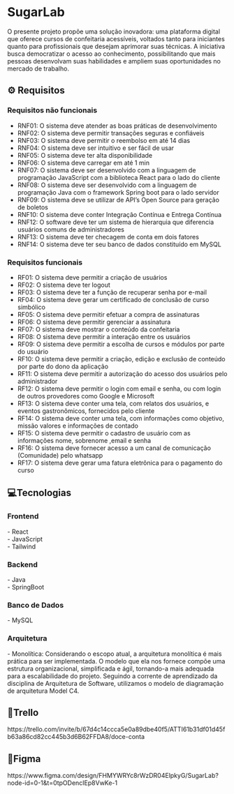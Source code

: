 <h1>SugarLab</h1>

O presente projeto propõe uma solução inovadora: uma plataforma digital que oferece cursos de confeitaria acessíveis, 
voltados tanto para iniciantes quanto para profissionais que desejam aprimorar suas técnicas. 
A iniciativa busca democratizar o acesso ao conhecimento, possibilitando que mais pessoas desenvolvam suas habilidades 
e ampliem suas oportunidades no mercado de trabalho. 

<h2>⚙ Requisitos</h2>

<h3>Requisitos não funcionais </h3>
 
- RNF01: O sistema deve atender as boas práticas de desenvolvimento
- RNF02: O sistema deve permitir transações seguras e confiáveis
- RNF03: O sistema deve permitir o reembolso em até 14 dias
- RNF04: O sistema deve ser intuitivo e ser fácil de usar
- RNF05: O sistema deve ter alta disponibilidade
- RNF06: O sistema deve carregar em até 1 min
- RNF07: O sistema deve ser desenvolvido com a linguagem de programação JavaScript com a biblioteca React para o lado do cliente
- RNF08: O sistema deve ser desenvolvido com a linguagem de programação Java com o framework Spring boot para o lado servidor
- RNF09: O sistema deve se utilizar de API’s Open Source para geração de boletos
- RNF10: O sistema deve conter Integração Contínua e Entrega Contínua
- RNF12: O software deve ter um sistema de hierarquia que diferencia usuários comuns de administradores
- RNF13: O sistema deve ter checagem de conta em dois fatores
- RNF14: O sistema deve ter seu banco de dados constituído em MySQL
 
<h3>Requisitos funcionais</h3>
 
- RF01: O sistema deve permitir a criação de usuários
- RF02: O sistema deve ter logout
- RF03: O sistema deve ter a função de recuperar senha por e-mail
- RF04: O sistema deve gerar um certificado de conclusão de curso simbólico
- RF05: O sistema deve permitir efetuar a compra de assinaturas
- RF06: O sistema deve permitir gerenciar a assinatura
- RF07: O sistema deve mostrar o conteúdo da confeitaria
- RF08: O sistema deve permitir a interação entre os usuários
- RF09: O sistema deve permitir a escolha de cursos e módulos por parte do usuário
- RF10: O sistema deve permitir a criação, edição e exclusão de conteúdo por parte do dono da aplicação
- RF11: O sistema deve permitir a autorização do acesso dos usuários pelo administrador
- RF12: O sistema deve permitir o login com email e senha, ou com login de outros provedores como Google e Microsoft
- RF13: O sistema deve conter uma tela, com relatos dos usuários, e eventos gastronômicos, fornecidos pelo cliente
- RF14: O sistema deve conter uma tela, com informações como objetivo, missão valores e informações de  contado
- RF15: O sistema deve permitir o cadastro de usuário com as informações nome, sobrenome ,email e senha
- RF16: O sistema deve fornecer acesso a um canal de comunicação (Comunidade) pelo whatsapp
- RF17: O sistema deve gerar uma fatura eletrônica para o pagamento do curso

<h2>💻Tecnologias</h2>
<h3>Frontend</h3>
- React<br>
- JavaScript<br>
- Tailwind<br>

<h3>Backend</h3>
- Java<br>
- SpringBoot<br>

<h3>Banco de Dados</h3>
- MySQL

<h3>Arquitetura</h3>
- Monolítica: Considerando o escopo atual, a arquitetura monolítica é mais prática para ser implementada. O modelo que ela nos fornece compõe uma estrutura organizacional, simplificada e ágil, tornando-a mais adequada para a escalabilidade do projeto. Seguindo a corrente de aprendizado da disciplina de Arquitetura de Software, utilizamos o modelo de diagramação de arquitetura Model C4.

<h2>📅Trello</h2>
https://trello.com/invite/b/67d4c14ccca5e0a89dbe40f5/ATTI61b31df01d45fb63a86cd82cc445b3d6B62FFDA8/doce-conta

<h2>🎨Figma</h2>
https://www.figma.com/design/FHMYWRYc8rWzDR04ElpkyG/SugarLab?node-id=0-1&t=0tpODencIEp8VwKe-1 

